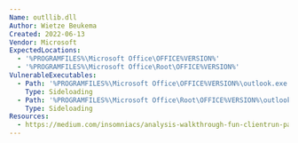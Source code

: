 ```yaml
---
Name: outllib.dll
Author: Wietze Beukema
Created: 2022-06-13
Vendor: Microsoft
ExpectedLocations:
  - '%PROGRAMFILES%\Microsoft Office\OFFICE%VERSION%'
  - '%PROGRAMFILES%\Microsoft Office\Root\OFFICE%VERSION%'
VulnerableExecutables:
  - Path: '%PROGRAMFILES%\Microsoft Office\OFFICE%VERSION%\outlook.exe'
    Type: Sideloading
  - Path: '%PROGRAMFILES%\Microsoft Office\Root\OFFICE%VERSION%\outlook.exe'
    Type: Sideloading
Resources:
  - https://medium.com/insomniacs/analysis-walkthrough-fun-clientrun-part-1-b2509344ebe6
---
```


